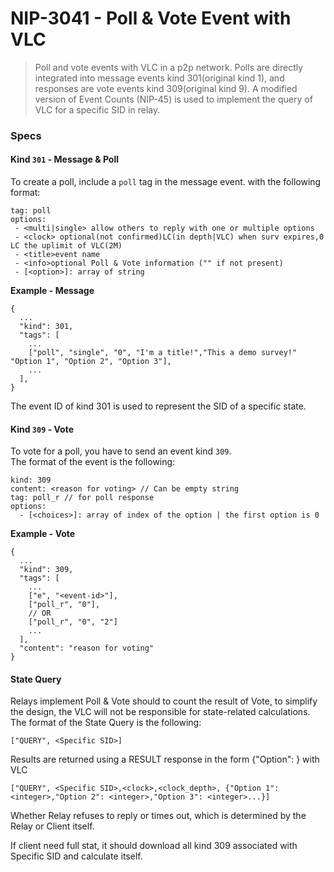 # NIP-3041 - Poll & Vote Event with VLC

> Poll and vote events with VLC in a p2p network. Polls are directly integrated into message events kind 301(original kind 1), and responses are vote events kind 309(original kind 9). A modified version of Event Counts (NIP-45) is used to implement the query of VLC for a specific SID in relay.



### Specs

#### Kind `301` - Message & Poll

To create a poll, include a `poll` tag in the message event. with the following format:

```
tag: poll
options:
 - <multi|single> allow others to reply with one or multiple options
 - <clock> optional(not confirmed)LC(in depth|VLC) when surv expires,0 LC the uplimit of VLC(2M)
 - <title>event name
 - <info>optional Poll & Vote information ("" if not present)
 - [<option>]: array of string
```

**Example - Message**

```
{
  ...
  "kind": 301,
  "tags": [
    ...
    ["poll", "single", "0", "I'm a title!","This a demo survey!" "Option 1", "Option 2", "Option 3"],
    ...
  ],
}
```

The event ID of kind 301 is used to represent the SID of a specific state.

#### Kind `309` - Vote

To vote for a poll, you have to send an event kind `309`.\
The format of the event is the following:

```
kind: 309
content: <reason for voting> // Can be empty string
tag: poll_r // for poll response
options:
  - [<choices>]: array of index of the option | the first option is 0
```

**Example - Vote**

```
{
  ...
  "kind": 309,
  "tags": [
    ...
    ["e", "<event-id>"],
    ["poll_r", "0"],
    // OR
    ["poll_r", "0", "2"]
    ...
  ],
  "content": "reason for voting"
}
```

#### State Query

Relays implement Poll & Vote should to count the result of Vote, to simplify the design, the VLC will not be responsible for state-related calculations. The format of the State Query is the following:

```
["QUERY", <Specific SID>]
```

Results are returned using a RESULT response in the form {"Option": } with VLC

```
["QUERY", <Specific SID>,<clock>,<clock_depth>, {"Option 1": <integer>,"Option 2": <integer>,"Option 3": <integer>...}]
```

Whether Relay refuses to reply or times out, which is determined by the Relay or Client itself.

If client need full stat, it should download all kind 309 associated with Specific SID and calculate itself.



